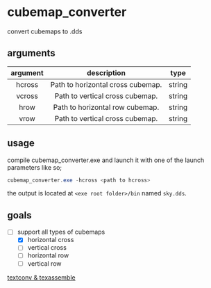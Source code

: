 # cubemap_converter
convert cubemaps to .dds 

## arguments

|  argument |             description           |     type      |
|:---------:|:---------------------------------:|:-------------:|
| hcross    | Path to horizontal cross cubemap. |     string    |
| vcross    | Path to vertical cross cubemap.   |     string    |
| hrow      | Path to horizontal row cubemap.   |     string    |
| vrow      | Path to vertical cross cubemap.   |     string    |

## usage

compile cubemap_converter.exe and launch it with one of the launch parameters like so;

```powershell
cubemap_converter.exe -hcross <path to hcross>
```

the output is located at `<exe root folder>/bin` named `sky.dds`.

## goals
* [ ] support all types of cubemaps
	* [x] horizontal cross
	* [ ] vertical cross
	* [ ] horizontal row
	* [ ] vertical row

[textconv & texassemble](https://github.com/microsoft)
